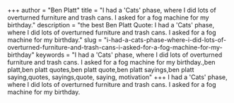 +++
author = "Ben Platt"
title = "I had a 'Cats' phase, where I did lots of overturned furniture and trash cans. I asked for a fog machine for my birthday."
description = "the best Ben Platt Quote: I had a 'Cats' phase, where I did lots of overturned furniture and trash cans. I asked for a fog machine for my birthday."
slug = "i-had-a-cats-phase-where-i-did-lots-of-overturned-furniture-and-trash-cans-i-asked-for-a-fog-machine-for-my-birthday"
keywords = "I had a 'Cats' phase, where I did lots of overturned furniture and trash cans. I asked for a fog machine for my birthday.,ben platt,ben platt quotes,ben platt quote,ben platt sayings,ben platt saying,quotes, sayings,quote, saying, motivation"
+++
I had a 'Cats' phase, where I did lots of overturned furniture and trash cans. I asked for a fog machine for my birthday.
